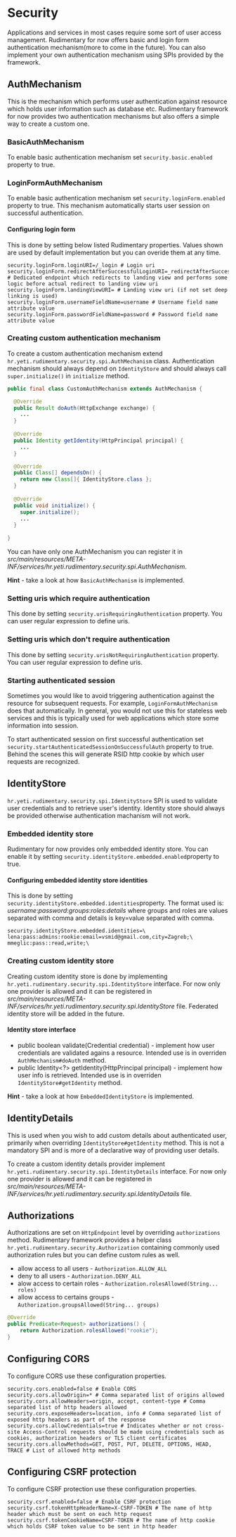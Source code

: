 # Security
Applications and services in most cases require some sort of user access management. Rudimentary for now offers basic and login form authentication mechanism(more to come in the future). You can also implement your own authentication mechanism using SPIs provided by the framework.

## AuthMechanism
This is the mechanism which performs user authentication against resource which holds user information such as database etc.
Rudimentary framework for now provides two authentication mechanisms but also offers a simple way to create a custom one.

### BasicAuthMechanism
To enable basic authentication mechanism set `security.basic.enabled` property to true.

### LoginFormAuthMechanism
To enable basic authentication mechanism set `security.loginForm.enabled` property to true.
This mechanism automatically starts user session on successful authentication.

#### Configuring login form
This is done by setting below listed Rudimentary properties. Values shown are used by default implementation but you can overide them at any time.
```properties
security.loginForm.loginURI=/_login # Login uri
security.loginForm.redirectAfterSuccessfulLoginURI=_redirectAfterSuccessfulLogin # Dedicated endpoint which redirects to landing view and performs some logic before actual redirect to landing view uri
security.loginForm.landingViewURI= # Landing view uri (if not set deep linking is used)
security.loginForm.usernameFieldName=username # Username field name attribute value
security.loginForm.passwordFieldName=password # Password field name attribute value
```
### Creating custom authentication mechanism
To create a custom authentication mechanism extend `hr.yeti.rudimentary.security.spi.AuthMechanism` class.
Authentication mechanism should always depend on `IdentityStore` and should always call `super.initialize()` in `initialize` method.
```java
public final class CustomAuthMechanism extends AuthMechanism {

  @Override
  public Result doAuth(HttpExchange exchange) {
    ...
  }
  
  @Override
  public Identity getIdentity(HttpPrincipal principal) {
    ...
  }

  @Override
  public Class[] dependsOn() {
    return new Class[]{ IdentityStore.class };
  }
  
  @Override
  public void initialize() {
    super.initialize();
    ...
  }
  
}
```
You can have only one AuthMechanism you can register it in *src/main/resources/META-INF/services/hr.yeti.rudimentary.security.spi.AuthMechanism*. 

**Hint** - take a look at how `BasicAuthMechanism` is implemented.

### Setting uris which require authentication
This done by setting `security.urisRequiringAuthentication` property.
You can user regular expression to define uris.
 
### Setting uris which don't require authentication
This done by setting `security.urisNotRequiringAuthentication` property.
You can user regular expression to define uris.

### Starting authenticated session
Sometimes you would like to avoid triggering authentication against the resource for subsequent requests.
For example, `LoginFormAuthMechanism` does that automatically. 
In general, you would not use this for stateless web services and this is typically used for web applications which store some information into session.

To start authenticated session on first successful authentication set `security.startAuthenticatedSessionOnSuccessfulAuth` property to true. Behind the scenes this will generate RSID http cookie by which user requests are recognized.

## IdentityStore
`hr.yeti.rudimentary.security.spi.IdentityStore` SPI is used to validate user credentials and to retrieve user's identity.
Identity store should always be provided otherwise authentication machanism will not work.

### Embedded identity store
Rudimentary for now provides only embedded identity store. You can enable it by setting
`security.identityStore.embedded.enabled`property to true.

#### Configuring embedded identity store identities
This is done by setting `security.identityStore.embedded.identities`property.
The format used is: *username*:*password*:*groups*:*roles*:*details* where groups and roles are values separated with comma and details is key=value separated with comma.
```properties
security.identityStore.embedded.identities=\
lena:pass:admins:rookie:email=vsmid@gmail.com,city=Zagreb;\
mmeglic:pass::read,write;\
```
### Creating custom identity store
Creating custom identity store is done by implementing `hr.yeti.rudimentary.security.spi.IdentityStore` interface.
For now only one provider is allowed and it can be registered in *src/main/resources/META-INF/services/hr.yeti.rudimentary.security.spi.IdentityStore* file. Federated identity store will be added in the future.

#### Identity store interface
* public boolean validate(Credential credential) - implement how user credentials are validated agains a resource. Intended use is in overriden `AuthMechanism#doAuth` method.
* public Identity<?> getIdentity(HttpPrincipal principal) - implement how user info is retrieved. Intended use is in overriden  `IdentityStore#getIdentity` method.

**Hint** - take a look at how `EmbeddedIdentityStore` is implemented.

## IdentityDetails
This is used when you wish to add custom details about authenticated user, primarily when overriding `IdentityStore#getIdentity` method. 
This is not a mandatory SPI and is more of a declarative way of providing user details. 

To create a custom identity details provider implement `hr.yeti.rudimentary.security.spi.IdentityDetails` interface.
For now only one provider is allowed and it can be registered in *src/main/resources/META-INF/services/hr.yeti.rudimentary.security.spi.IdentityDetails* file.

## Authorizations
Authorizations are set on `HttpEndpoint` level by overriding `authorizations` method.
Rudimentary framework provides a helper class `hr.yeti.rudimentary.security.Authorization` containing commonly used authorization rules but you can define custom rules as well.

* allow access to all users - `Authorization.ALLOW_ALL`
* deny to all users - `Authorization.DENY_ALL`
* alow access to certain roles - `Authorization.rolesAllowed(String... roles)`
* allow access to certains groups -  `Authorization.groupsAllowed(String... groups)`

```java
@Override
public Predicate<Request> authorizations() {
    return Authorization.rolesAllowed("rookie");
}
```
## Configuring CORS
To configure CORS use these configuration properties.
```properties
security.cors.enabled=false # Enable CORS
security.cors.allowOrigin=* # Comma separated list of origins allowed
security.cors.allowHeaders=origin, accept, content-type # Comma separated list of http headers allowed
security.cors.exposeHeaders=location, info # Comma separated list of exposed http headers as part of the response
security.cors.allowCredentials=true # Indicates whether or not cross-site Access-Control requests should be made using credentials such as cookies, authorization headers or TLS client certificates
security.cors.allowMethods=GET, POST, PUT, DELETE, OPTIONS, HEAD, TRACE # List of allowed http methods
```

## Configuring CSRF protection
To configure CSRF protection use these configuration properties.
```properties
security.csrf.enabled=false # Enable CSRF protection
security.csrf.tokenHttpHeaderName=X-CSRF-TOKEN # The name of http header which must be sent on each http request
security.csrf.tokenCookieName=CSRF-TOKEN # The name of http cookie which holds CSRF token value to be sent in http header
```
